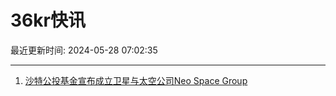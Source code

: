 # 36kr快讯

最近更新时间: 2024-05-28 07:02:35

--- 
1. [沙特公投基金宣布成立卫星与太空公司Neo Space Group](https://www.36kr.com/newsflashes/2794337536110211) 
